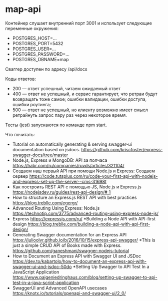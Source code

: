 # map-api
Контейнер слушает внутренний порт 3001 и использует следующие переменные окружения:
* POSTGRES_HOST=...
* POSTGRES_PORT=5432
* POSTGRES_USER=...
* POSTGRES_PASSWORD=...
* POSTGRES_DBNAME=map

Сваггер доступен по адресу /api/docs

Коды ответов:
* 200 — ответ успешный, читаем ожидаемый ответ
* 400 — ответ не успешный, и сервис гарантирует, что ретраи будут возвращать тоже самое;
ошибки валидации, ошибки доступа, ошибки роутинга;
* 500 — ответ не успешный, но клиенту возможно имеет смысл ретрайнуть запрос пару раз через некоторое время.

Тесты (jest) запускаются по команде npm start.

Что почитать:
* Tutorial on automatically generating & serving swagger-ui documentation based on jsdocs.
https://github.com/kriscfoster/express-swagger-docs/tree/master
* Node.js, Express и MongoDB: API за полчаса
https://habr.com/ru/companies/ruvds/articles/321104/
* Создаем наш первый API при помощи Node.js и Express: Создаем сервер
https://code.tutsplus.com/ru/code-your-first-api-with-nodejs-and-express-set-up-the-server--cms-31698t
* Как построить REST API с помощью JS, Node.js и Express.js
https://nodejsdev.ru/guides/rest-api-design/#_1
* How to structure an Express.js REST API with best practices
https://blog.treblle.com/egergr/
* Advanced Routing Using Express: Node.js
https://technotip.com/3775/advanced-routing-using-express-node-js/
* Express
https://expressjs.com/ru/
*Building a Node API with API-first design
https://blog.treblle.com/building-a-node-api-with-api-first-design/
* Generating Swagger documentation for an Express API
https://julioolvr.github.io/b/2016/10/15/express-api-swagger/
*This is just a simple CRUD API of Books made with Express.
https://github.com/ganeshmani/swagger-nodejs-tutorial
* How to Document an Express API with Swagger UI and JSDoc
https://dev.to/kabartolo/how-to-document-an-express-api-with-swagger-ui-and-jsdoc-50do
*Setting Up Swagger to API Test In a JavaScript Application
https://www.paigeniedringhaus.com/blog/setting-up-swagger-to-api-test-in-a-java-script-application
* SwaggerUI and Advanced OpenAPI usecases
https://knotx.io/tutorials/openapi-and-swagger-ui/2_0/
